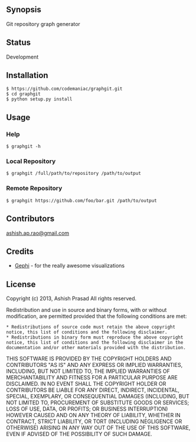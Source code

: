 ## Synopsis

Git repository graph generator

## Status

Development

## Installation

    $ https://github.com/codemaniac/graphgit.git
	$ cd graphgit
	$ python setup.py install

## Usage

### Help

	$ graphgit -h

### Local Repository

	$ graphgit /full/path/to/repository /path/to/output

### Remote Repository

	$ graphgit https://github.com/foo/bar.git /path/to/output

## Contributors

ashish.ap.rao@gmail.com

## Credits

* [Gephi](https://gephi.org/) - for the really awesome visualizations

## License

Copyright (c) 2013, Ashish Prasad
All rights reserved.

Redistribution and use in source and binary forms, with or without modification, are permitted provided that the following conditions are met:

    * Redistributions of source code must retain the above copyright notice, this list of conditions and the following disclaimer.
    * Redistributions in binary form must reproduce the above copyright notice, this list of conditions and the following disclaimer in the documentation and/or other materials provided with the distribution.

THIS SOFTWARE IS PROVIDED BY THE COPYRIGHT HOLDERS AND CONTRIBUTORS "AS IS" AND ANY EXPRESS OR IMPLIED WARRANTIES, INCLUDING, BUT NOT LIMITED TO, THE IMPLIED WARRANTIES OF MERCHANTABILITY AND FITNESS FOR A PARTICULAR PURPOSE ARE DISCLAIMED. IN NO EVENT SHALL THE COPYRIGHT HOLDER OR CONTRIBUTORS BE LIABLE FOR ANY DIRECT, INDIRECT, INCIDENTAL, SPECIAL, EXEMPLARY, OR CONSEQUENTIAL DAMAGES (INCLUDING, BUT NOT LIMITED TO, PROCUREMENT OF SUBSTITUTE GOODS OR SERVICES; LOSS OF USE, DATA, OR PROFITS; OR BUSINESS INTERRUPTION) HOWEVER CAUSED AND ON ANY THEORY OF LIABILITY, WHETHER IN CONTRACT, STRICT LIABILITY, OR TORT (INCLUDING NEGLIGENCE OR OTHERWISE) ARISING IN ANY WAY OUT OF THE USE OF THIS SOFTWARE, EVEN IF ADVISED OF THE POSSIBILITY OF SUCH DAMAGE. 
